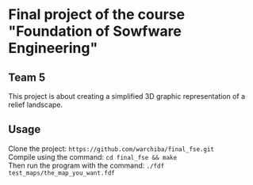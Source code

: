 # Final project of the course "Foundation of Sowfware Engineering" 
## Team 5

This project is about creating a simplified 3D graphic representation of a relief landscape.

## Usage

Clone the project: `https://github.com/warchiba/final_fse.git`\
Compile using the command: `cd final_fse && make`\
Then run the program with the command: `./fdf test_maps/the_map_you_want.fdf`
